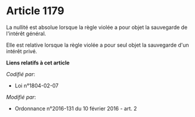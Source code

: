 # Article 1179

La nullité est absolue lorsque la règle violée a pour objet la sauvegarde de l'intérêt général. 

Elle est relative lorsque la règle violée a pour seul objet la sauvegarde d'un intérêt privé.

**Liens relatifs à cet article**

_Codifié par_:

  - Loi n°1804-02-07

_Modifié par_:

  - Ordonnance n°2016-131 du 10 février 2016 - art. 2
